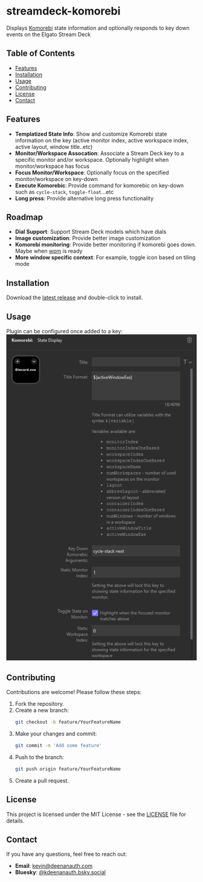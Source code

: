 # streamdeck-komorebi
Displays [Komorebi](https://github.com/LGUG2Z/komorebi) state information and optionally responds to key down events on the Elgato Stream Deck

## Table of Contents

- [Features](#features)
- [Installation](#installation)
- [Usage](#usage)
- [Contributing](#contributing)
- [License](#license)
- [Contact](#contact)

## Features

- **Templatized State Info**: Show and customize Komorebi state information on the key (active monitor index, active workspace index, active layout, window title..etc)
- **Monitor/Workspace Assocation**: Associate a Stream Deck key to a specific monitor and/or workspace. Optionally highlight when monitor/workspace has focus
- **Focus Monitor/Workspace**: Optionally focus on the specified monitor/workspace on key-down
- **Execute Komorebic**: Provide command for komorebic on key-down such as `cycle-stack`, `toggle-float`...etc
- **Long press**: Provide alternative long press functionality

## Roadmap
- **Dial Support**: Support Stream Deck models which have dials
- **Image customization**: Provide better image customization
- **Komorebi monitoring**: Provide better monitoring if komorebi goes down. Maybe when [wpm](https://github.com/LGUG2Z/wpm) is ready
- **More window specific context**: For example, toggle icon based on tiling mode

## Installation

Download the [latest release](https://github.com/kdeenanauth/streamdeck-komorebi/releases) and double-click to install.

## Usage

Plugin can be configured once added to a key:
![Sample Config](images/sampleConfig.png)

## Contributing

Contributions are welcome! Please follow these steps:

1. Fork the repository.
2. Create a new branch:
   ```bash
   git checkout -b feature/YourFeatureName
   ```
3. Make your changes and commit:
   ```bash
   git commit -m 'Add some feature'
   ```
4. Push to the branch:
   ```bash
   git push origin feature/YourFeatureName
   ```
5. Create a pull request.

## License

This project is licensed under the MIT License - see the [LICENSE](LICENSE) file for details.

## Contact

If you have any questions, feel free to reach out:

- **Email**: kevin@deenanauth.com
- **Bluesky**: [@kdeenanauth.bsky.social](https://bsky.app/profile/kdeenanauth.bsky.social)

